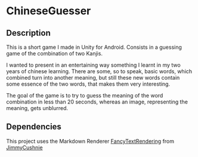 # ChineseGuesser
## Description
This is a short game I made in Unity for Android. Consists in a guessing game of the combination of two Kanjis.

I wanted to present in an entertaining way something I learnt in my two years of chinese learning.
There are some, so to speak, basic words, which combined turn into another meaning, but still these new words contain some essence of the two words, that makes them very interesting.

The goal of the game is to try to guess the meaning of the word combination in less than 20 seconds, whereas an image, representing the meaning, gets unblurred.

## Dependencies
This project uses the Markdown Renderer [FancyTextRendering](https://github.com/JimmyCushnie/FancyTextRendering) from [JimmyCushnie](https://github.com/JimmyCushnie)
